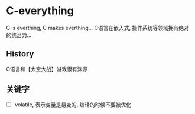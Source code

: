 # C-everything
C is everthing, C makes everthing...
C语言在嵌入式, 操作系统等领域拥有绝对的统治力...
## History
C语言和【太空大战】游戏很有渊源
## 关键字
- [ ] volatile, 表示变量是易变的, 编译的时候不要被优化

